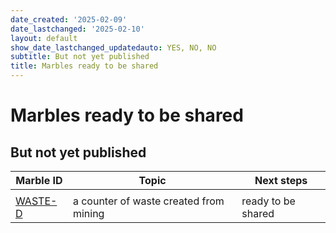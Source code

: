 ```yaml
---
date_created: '2025-02-09'
date_lastchanged: '2025-02-10'
layout: default
show_date_lastchanged_updatedauto: YES, NO, NO
subtitle: But not yet published
title: Marbles ready to be shared
---
```

# Marbles ready to be shared
## But not yet published

| Marble ID             | Topic                                  | Next steps         |
| --------------------- | -------------------------------------- | ------------------ |
|                       |                                        |                    |
| [WASTE-D](WASTE-D.md) | a counter of waste created from mining | ready to be shared |